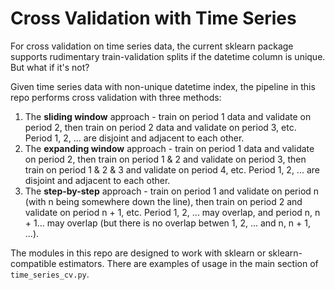 # Cross Validation with Time Series

For cross validation on time series data, the current sklearn package supports rudimentary train-validation splits if the datetime column is unique. But what if it's not?

Given time series data with non-unique datetime index, the pipeline in this repo performs cross validation with three methods:
1. The **sliding window** approach - train on period 1 data and validate on period 2, then train on period 2 data and validate on period 3, etc. Period 1, 2, ... are disjoint and adjacent to each other.
2. The **expanding window** approach - train on period 1 data and validate on period 2, then train on period 1 & 2 and validate on period 3, then train on period 1 & 2 & 3 and validate on period 4, etc. Period 1, 2, ... are disjoint and adjacent to each other.
3. The **step-by-step** approach - train on period 1 and validate on period n (with n being somewhere down the line), then train on period 2 and validate on period n + 1, etc. Period 1, 2, ... may overlap, and period n, n + 1... may overlap (but there is no overlap betwen 1, 2, ... and n, n + 1, ...).

The modules in this repo are designed to work with sklearn or sklearn-compatible estimators. There are examples of usage in the main section of `time_series_cv.py`.
